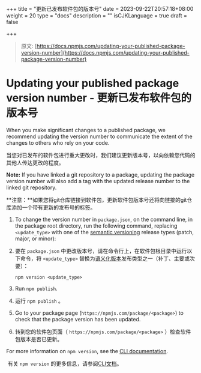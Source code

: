 +++
title = "更新已发布软件包的版本号"
date = 2023-09-22T20:57:18+08:00
weight = 20
type = "docs"
description = ""
isCJKLanguage = true
draft = false

+++

> 原文: [https://docs.npmjs.com/updating-your-published-package-version-number](https://docs.npmjs.com/updating-your-published-package-version-number)

# Updating your published package version number - 更新已发布软件包的版本号

When you make significant changes to a published package, we recommend updating the version number to communicate the extent of the changes to others who rely on your code.

​	当您对已发布的软件包进行重大更改时，我们建议更新版本号，以向依赖您代码的其他人传达更改的程度。

**Note:** If you have linked a git repository to a package, updating the package version number will also add a tag with the updated release number to the linked git repository.

**注意：**如果您将git仓库链接到软件包，更新软件包版本号还将向链接的git仓库添加一个带有更新的发布号的标签。

1. To change the version number in `package.json`, on the command line, in the package root directory, run the following command, replacing `<update_type>` with one of the [semantic versioning](about-semantic-versioning) release types (patch, major, or minor):

2. 要在 `package.json` 中更改版本号，请在命令行上，在软件包根目录中运行以下命令，将 `<update_type>` 替换为[语义化版本](about-semantic-versioning)发布类型之一（补丁、主要或次要）：

   ```
   npm version <update_type>
   ```

3. Run `npm publish`.

4. 运行 `npm publish` 。

5. Go to your package page (`https://npmjs.com/package/<package>`) to check that the package version has been updated.

6. 转到您的软件包页面（ `https://npmjs.com/package/<package>` ）检查软件包版本是否已更新。

For more information on `npm version`, see the [CLI documentation](https://docs.npmjs.com/cli/version).

​	有关 `npm version` 的更多信息，请参阅[CLI文档](https://docs.npmjs.com/cli/version)。
